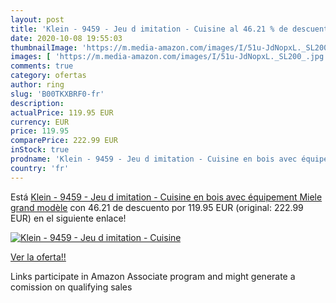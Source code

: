 ```yaml
---
layout: post
title: 'Klein - 9459 - Jeu d imitation - Cuisine al 46.21 % de descuento'
date: 2020-10-08 19:55:03
thumbnailImage: 'https://m.media-amazon.com/images/I/51u-JdNopxL._SL200_.jpg'
images: [ 'https://m.media-amazon.com/images/I/51u-JdNopxL._SL200_.jpg' ]
comments: true
category: ofertas
author: ring
slug: 'B00TKXBRF0-fr'
description:
actualPrice: 119.95 EUR
currency: EUR
price: 119.95
comparePrice: 222.99 EUR
inStock: true
prodname: 'Klein - 9459 - Jeu d imitation - Cuisine en bois avec équipement Miele  grand modèle'
country: 'fr'
---
```


Está [Klein - 9459 - Jeu d imitation - Cuisine en bois avec équipement Miele  grand modèle](https://www.amazon.fr/dp/B00TKXBRF0/?tag=tolees0d-21) con 46.21 de descuento por 119.95 EUR (original: 222.99 EUR) en el siguiente enlace!

[![Klein - 9459 - Jeu d imitation - Cuisine](https://m.media-amazon.com/images/I/51u-JdNopxL._SL200_.jpg)](https://www.amazon.fr/dp/B00TKXBRF0/?tag=tolees0d-21)

[Ver la oferta!!](https://www.amazon.fr/dp/B00TKXBRF0/?tag=tolees0d-21)

Links participate in Amazon Associate program and might generate a comission on qualifying sales


